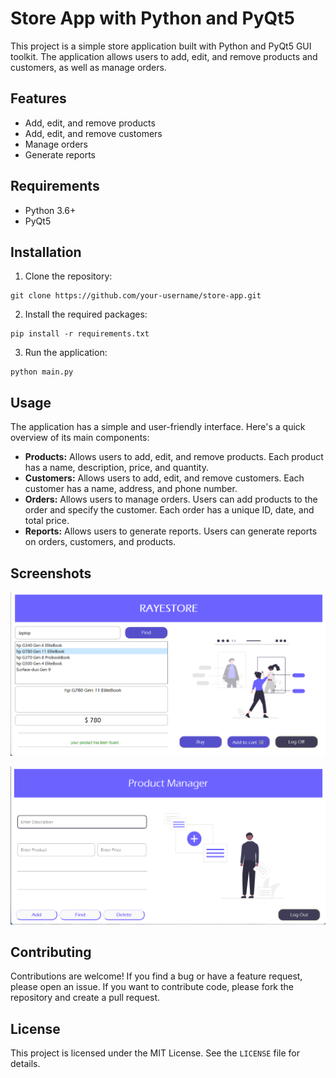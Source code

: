 # Store App with Python and PyQt5

This project is a simple store application built with Python and PyQt5 GUI toolkit. The application allows users to add, edit, and remove products and customers, as well as manage orders.

## Features

* Add, edit, and remove products
* Add, edit, and remove customers
* Manage orders
* Generate reports

## Requirements

* Python 3.6+
* PyQt5

## Installation

1. Clone the repository:

```
git clone https://github.com/your-username/store-app.git
```

2. Install the required packages:

```
pip install -r requirements.txt
```

3. Run the application:

```
python main.py
```

## Usage

The application has a simple and user-friendly interface. Here's a quick overview of its main components:

* **Products:** Allows users to add, edit, and remove products. Each product has a name, description, price, and quantity.
* **Customers:** Allows users to add, edit, and remove customers. Each customer has a name, address, and phone number.
* **Orders:** Allows users to manage orders. Users can add products to the order and specify the customer. Each order has a unique ID, date, and total price.
* **Reports:** Allows users to generate reports. Users can generate reports on orders, customers, and products.

## Screenshots

![Store window](/Screenshots/Store_window.png)


![Product window](/Screenshots/Product_window.png)

## Contributing

Contributions are welcome! If you find a bug or have a feature request, please open an issue. If you want to contribute code, please fork the repository and create a pull request.

## License

This project is licensed under the MIT License. See the `LICENSE` file for details.

